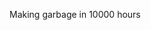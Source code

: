 Making garbage in 10000 hours

<!---
zqpshigui/zqpshigui is a ✨ special ✨ repository because its `README.md` (this file) appears on your GitHub profile.
You can click the Preview link to take a look at your changes.
--->

